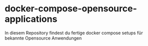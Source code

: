 # docker-compose-opensource-applications
In diesem Repository findest du fertige docker compose setups für bekannte Opensource Anwendungen
